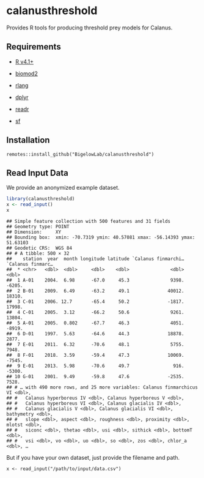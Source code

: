 calanusthreshold
================

Provides R tools for producing threshold prey models for Calanus.

## Requirements

-   [R v4.1+](https://www.r-project.org/)

-   [biomod2](https://CRAN.R-project.org/package=biomod2)

-   [rlang](https://CRAN.R-project.org/package=rlang)

-   [dplyr](https://CRAN.R-project.org/package=dplyr)

-   [readr](https://CRAN.R-project.org/package=readr)

-   [sf](https://CRAN.R-project.org/package=sf)

## Installation

    remotes::install_github("BigelowLab/calanusthreshold")

## Read Input Data

We provide an anonymized example dataset.

``` r
library(calanusthreshold)
x <- read_input()
x
```

    ## Simple feature collection with 500 features and 31 fields
    ## Geometry type: POINT
    ## Dimension:     XY
    ## Bounding box:  xmin: -70.7319 ymin: 40.57081 xmax: -56.14393 ymax: 51.63103
    ## Geodetic CRS:  WGS 84
    ## # A tibble: 500 × 32
    ##    station  year  month longitude latitude `Calanus finmarchi… `Calanus finmarc…
    ##  * <chr>   <dbl>  <dbl>     <dbl>    <dbl>               <dbl>             <dbl>
    ##  1 A-01    2004.  6.98      -67.0     45.3               9398.            -6205.
    ##  2 B-01    2009.  6.49      -63.2     49.1              40012.            18310.
    ##  3 C-01    2006. 12.7       -65.4     50.2              -1817.            17998.
    ##  4 C-01    2005.  3.12      -66.2     50.6               9261.            13804.
    ##  5 A-01    2005.  0.802     -67.7     46.3               4051.            -8919.
    ##  6 D-01    1997.  5.63      -64.6     44.3              18878.             2877.
    ##  7 E-01    2011.  6.32      -70.6     48.1               5755.             7948.
    ##  8 F-01    2018.  3.59      -59.4     47.3              10069.            -7545.
    ##  9 E-01    2013.  5.98      -70.6     49.7                916.            -5300.
    ## 10 G-01    2001.  9.49      -59.8     47.6              -2535.             7528.
    ## # … with 490 more rows, and 25 more variables: Calanus finmarchicus VI <dbl>,
    ## #   Calanus hyperboreus IV <dbl>, Calanus hyperboreus V <dbl>,
    ## #   Calanus hyperboreus VI <dbl>, Calanus glacialis IV <dbl>,
    ## #   Calanus glacialis V <dbl>, Calanus glacialis VI <dbl>, bathymetry <dbl>,
    ## #   slope <dbl>, aspect <dbl>, roughness <dbl>, proximity <dbl>, mlotst <dbl>,
    ## #   siconc <dbl>, thetao <dbl>, usi <dbl>, sithick <dbl>, bottomT <dbl>,
    ## #   vsi <dbl>, vo <dbl>, uo <dbl>, so <dbl>, zos <dbl>, chlor_a <dbl>, …

But if you have your own dataset, just provide the filename and path.

    x <- read_input("/path/to/input/data.csv")

